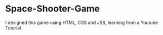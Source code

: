 # Space-Shooter-Game
 I designed this game using HTML, CSS and JSS, learning from a Youtube Tutorial
